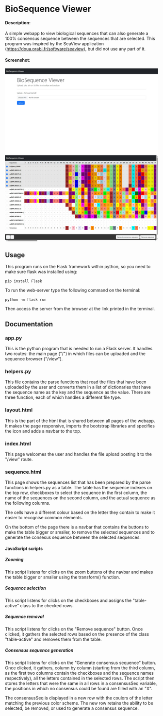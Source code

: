 # BioSequence Viewer

#### Description:
A simple webapp to view biological sequences that can also generate a 100% consensus sequence
between the sequences that are selected. This program was inspired by the SeaView
application (https://doua.prabi.fr/software/seaview), but did not use any part of it.

#### Screenshot:
![](screenshot/screenshot_1.jpg)
![](screenshot/screenshot_2.jpg)

## Usage
This program runs on the Flask framework within python, so you need to make sure flask was
installed using:

```
pip install Flask
```

To run the web-server type the following command on the terminal:

```
python -m flask run
```

Then access the server from the browser at the link printed in the terminal.

## Documentation
### app.py
This is the python program that is needed to run a Flask server. It handles two routes: the
main page ("/") in which files can be uploaded and the sequence browser ("/view").

### helpers.py
This file contains the parse functions that read the files that have been uploaded by the
user and converts them in a list of dictionaries that have the sequence name as the key and
the sequence as the value. There are three function, each of which handles a different file
type.

### layout.html
This is the part of the html that is shared between all pages of the webapp. It makes the
page responsive, imports the bootstrap libraries and specifies the icon and adds a navbar to
the top.

### index.html
This page welcomes the user and handles the file upload posting it to the "/view" route.

### sequence.html
This page shows the sequences list that has been prepared by the parse functions in
helpers.py as a table. The table has the sequence indexes on the top row, checkboxes to
select the sequence in the first column, the name of the sequences on the second column, and
the actual sequence as the following columns.

The cells have a different colour based on the letter they contain to make it easier to
recognise common elements.

On the bottom of the page there is a navbar that contains the buttons to make the table
bigger or smaller, to remove the selected sequences and to generate the consesus sequence
between the selected sequences.

#### JavaScript scripts
##### Zooming
This script listens for clicks on the zoom buttons of the navbar and makes the table bigger
or smaller using the transform() function.

##### Sequence selection
This script listens for clicks on the checkboxes and assigns the "table-active" class to
the checked rows.

##### Sequence removal
This script listens for clicks on the "Remove sequence" button. Once clicked, it gathers the
selected rows based on the presence of the class "table-active" and removes them from the
table.

##### Consensus sequence generation
This script listens for clicks on the "Generate consensus sequence" button. Once clicked, it
gathers, column by column (starting from the third column, as the first two columns contain
the checkboxes and the sequence names respectively), all the letters contained in the
selected rows. The script then stores the letters that were the same in all rows in a
consensusSeq variable, the positions in which no consensus could be found are filled with an
"X".

The consensusSeq is displayed in a new row with the coulors of the letter matching the
previous color scheme. The new row retains the ability to be selected, be removed, or used to
generate a consensus sequence.



